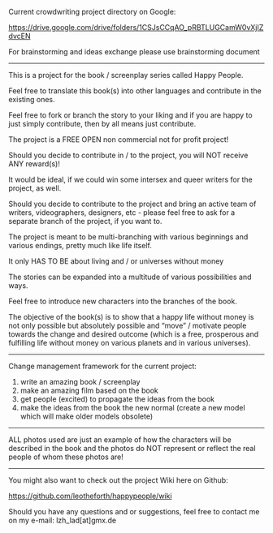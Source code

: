 Current crowdwriting project directory on Google:

https://drive.google.com/drive/folders/1CSJsCCqAO_pRBTLUGCamW0vXjIZdvcEN

For brainstorming and ideas exchange please use brainstorming document

********************

This is a project for the book / screenplay series called Happy People. 

Feel free to translate this book(s) into other languages and contribute in the existing ones. 

Feel free to fork or branch the story to your liking and if you are happy to just simply contribute, then by all means just contribute. 

The project is a FREE OPEN non commercial not for profit project!

Should you decide to contribute in / to the project, you will NOT receive ANY reward(s)!

It would be ideal, if we could win some intersex and queer writers for the project, as well. 

Should you decide to contribute to the project and bring an active team of writers, videographers, designers, etc - please feel free to ask for a separate branch of the project, if you want to.

The project is meant to be multi-branching with various beginnings and various endings, pretty much like life itself. 

It only HAS TO BE about living and / or universes without money

The stories can be expanded into a multitude of various possibilities and ways. 

Feel free to introduce new characters into the branches of the book.

The objective of the book(s) is to show that a happy life without money is not only possible but absolutely possible 
and 
“move” / motivate people towards the change and desired outcome (which is a free, prosperous and fulfilling life without money on various planets and in various universes). 

*********

Change management framework for the current project:

1. write an amazing book / screenplay
2. make an amazing film based on the book
3. get people (excited) to propagate the ideas from the book
4. make the ideas from the book the new normal (create a new model which will make older models obsolete)

****************

ALL photos used are just an example of how the characters will be described in the book and the photos do NOT represent or reflect the real people of whom these photos are!

*****************

You might also want to check out the project Wiki here on Github: 

https://github.com/leotheforth/happypeople/wiki 

Should you have any questions and or suggestions, feel free to contact me on my e-mail: lzh_lad[at]gmx.de 

